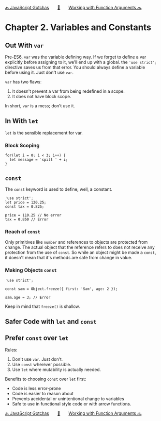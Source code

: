 [🔙 JavaScript Gotchas][previous-chapter]&nbsp;&nbsp;&nbsp;&nbsp;&nbsp;&nbsp;&nbsp;[🏡][readme]&nbsp;&nbsp;&nbsp;&nbsp;&nbsp;&nbsp;&nbsp;[Working with Function Arguments 🔜][upcoming-chapter]

# Chapter 2. Variables and Constants

## Out With `var`

Pre-ES6, `var` was the variable defining way. If we forget to define a var explicitly before
assigning to it, we'll end up with a global. the `'use strict';` directive saves us from that error.
You should always define a variable before using it. Just don't use `var`.

`var` has two flaws:
1. It doesn't prevent a var from being redefined in a scope.
2. It does not have block scope.

In short, `var` is a mess; don't use it.

## In With `let`

`let` is the sensible replacement for var. 

### Block Scoping

```
for(let i = 0; i < 3; i++) {
  let message = 'spill ' + i;
}
```

## `const`

The `const` keyword is used to define, well, a constant.

```
'use strict';
let price = 120.25;
const tax = 0.825;

price = 110.25 // No error
tax = 0.850 // Error
```

### Reach of `const`

Only primitives like `number` and references to objects are protected from change. The actual object
that the reference refers to does not receive any protection from the use of `const`. So while an
object might be made a `const`, it doesn't mean that it's methods are safe from change in value.

### Making Objects `const`

```
'use strict';

const sam = Object.freeze({ first: 'Sam', age: 2 });

sam.age = 3; // Error
```

Keep in mind that `freeze()` is shallow.


## Safer Code with `let` and `const`

## Prefer `const` over `let`

Rules:
1. Don't use `var`. Just don't.
2. Use `const` wherever possible.
3. Use `let` where mutability is actually needed.

Benefits to choosing `const` over `let` first:
- Code is less error-prone
- Code is easier to reason about
- Prevents accidental or unintentional change to variables
- Safe to use in functional style code or with arrow functions.

[🔙 JavaScript Gotchas][previous-chapter]&nbsp;&nbsp;&nbsp;&nbsp;&nbsp;&nbsp;&nbsp;[🏡][readme]&nbsp;&nbsp;&nbsp;&nbsp;&nbsp;&nbsp;&nbsp;[Working with Function Arguments 🔜][upcoming-chapter]

[readme]: README.md
[previous-chapter]: ch01-javascript-gotchas.md
[upcoming-chapter]: ch03-working-with-function-arguments.md
